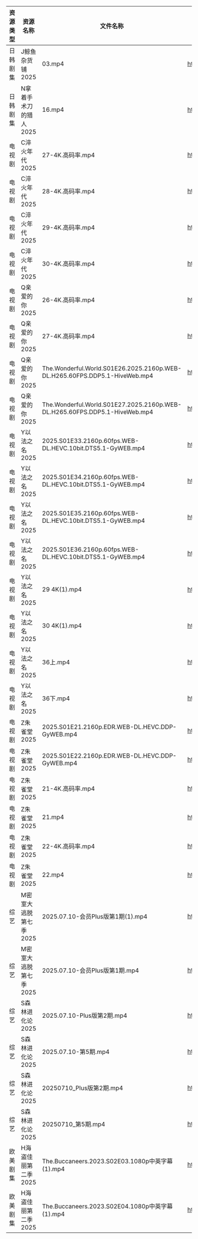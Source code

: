 | 资源类型 | 资源名称          | 文件名称                                                                       | 分享链接                                 | 更新时间                |
| ---- | ------------- | -------------------------------------------------------------------------- | ------------------------------------ | ------------------- |
| 日韩剧集 | J鲸鱼杂货铺2025    | 03.mp4                                                                     | https://pan.quark.cn/s/892ff9625775  | 2025-07-10 10:25:46 |
| 日韩剧集 | N拿着手术刀的猎人2025 | 16.mp4                                                                     | https://pan.quark.cn/s/425671cbfbc3  | 2025-07-10 10:29:16 |
| 电视剧  | C淬火年代2025     | 27-4K.高码率.mp4                                                              | https://pan.quark.cn/s/9fb5de6a595c  | 2025-07-10 10:20:36 |
| 电视剧  | C淬火年代2025     | 28-4K.高码率.mp4                                                              | https://pan.quark.cn/s/9fb5de6a595c  | 2025-07-10 10:20:32 |
| 电视剧  | C淬火年代2025     | 29-4K.高码率.mp4                                                              | https://pan.quark.cn/s/9fb5de6a595c  | 2025-07-10 10:20:42 |
| 电视剧  | C淬火年代2025     | 30-4K.高码率.mp4                                                              | https://pan.quark.cn/s/9fb5de6a595c  | 2025-07-10 10:20:38 |
| 电视剧  | Q亲爱的你2025     | 26-4K.高码率.mp4                                                              | https://pan.quark.cn/s/1daa10912099  | 2025-07-10 16:30:26 |
| 电视剧  | Q亲爱的你2025     | 27-4K.高码率.mp4                                                              | https://pan.quark.cn/s/1daa10912099  | 2025-07-10 16:30:22 |
| 电视剧  | Q亲爱的你2025     | The.Wonderful.World.S01E26.2025.2160p.WEB-DL.H265.60FPS.DDP5.1-HiveWeb.mp4 | https://pan.quark.cn/s/1daa10912099  | 2025-07-10 16:30:18 |
| 电视剧  | Q亲爱的你2025     | The.Wonderful.World.S01E27.2025.2160p.WEB-DL.H265.60FPS.DDP5.1-HiveWeb.mp4 | https://pan.quark.cn/s/1daa10912099  | 2025-07-10 16:30:12 |
| 电视剧  | Y以法之名2025     | 2025.S01E33.2160p.60fps.WEB-DL.HEVC.10bit.DTS5.1-GyWEB.mp4                 | https://pan.quark.cn/s/1d7c3292150b  | 2025-07-10 01:37:46 |
| 电视剧  | Y以法之名2025     | 2025.S01E34.2160p.60fps.WEB-DL.HEVC.10bit.DTS5.1-GyWEB.mp4                 | https://pan.quark.cn/s/1d7c3292150b  | 2025-07-10 01:37:42 |
| 电视剧  | Y以法之名2025     | 2025.S01E35.2160p.60fps.WEB-DL.HEVC.10bit.DTS5.1-GyWEB.mp4                 | https://pan.quark.cn/s/1d7c3292150b  | 2025-07-10 01:37:50 |
| 电视剧  | Y以法之名2025     | 2025.S01E36.2160p.60fps.WEB-DL.HEVC.10bit.DTS5.1-GyWEB.mp4                 | https://pan.quark.cn/s/1d7c3292150b  | 2025-07-10 01:37:39 |
| 电视剧  | Y以法之名2025     | 29 4K(1).mp4                                                               | https://www.alipan.com/s/pQdH7sxTrRw | 2025-07-10 08:03:42 |
| 电视剧  | Y以法之名2025     | 30 4K(1).mp4                                                               | https://www.alipan.com/s/pQdH7sxTrRw | 2025-07-10 08:03:42 |
| 电视剧  | Y以法之名2025     | 36上.mp4                                                                    | https://www.alipan.com/s/pQdH7sxTrRw | 2025-07-10 08:03:41 |
| 电视剧  | Y以法之名2025     | 36下.mp4                                                                    | https://www.alipan.com/s/pQdH7sxTrRw | 2025-07-10 08:03:40 |
| 电视剧  | Z朱雀堂2025      | 2025.S01E21.2160p.EDR.WEB-DL.HEVC.DDP-GyWEB.mp4                            | https://pan.quark.cn/s/e4cf28e84ca5  | 2025-07-10 16:39:56 |
| 电视剧  | Z朱雀堂2025      | 2025.S01E22.2160p.EDR.WEB-DL.HEVC.DDP-GyWEB.mp4                            | https://pan.quark.cn/s/e4cf28e84ca5  | 2025-07-10 16:39:59 |
| 电视剧  | Z朱雀堂2025      | 21-4K.高码率.mp4                                                              | https://pan.quark.cn/s/e4cf28e84ca5  | 2025-07-10 16:40:08 |
| 电视剧  | Z朱雀堂2025      | 21.mp4                                                                     | https://www.alipan.com/s/mTGYb7Y96Ee | 2025-07-10 16:03:41 |
| 电视剧  | Z朱雀堂2025      | 22-4K.高码率.mp4                                                              | https://pan.quark.cn/s/e4cf28e84ca5  | 2025-07-10 16:40:04 |
| 电视剧  | Z朱雀堂2025      | 22.mp4                                                                     | https://www.alipan.com/s/mTGYb7Y96Ee | 2025-07-10 16:03:35 |
| 综艺   | M密室大逃脱第七季2025 | 2025.07.10-会员Plus版第1期(1).mp4                                               | https://pan.quark.cn/s/2355829faf33  | 2025-07-10 16:42:34 |
| 综艺   | M密室大逃脱第七季2025 | 2025.07.10-会员Plus版第1期.mp4                                                  | https://pan.quark.cn/s/2355829faf33  | 2025-07-10 16:42:38 |
| 综艺   | S森林进化论2025    | 2025.07.10-Plus版第2期.mp4                                                    | https://pan.quark.cn/s/8327d6c716a3  | 2025-07-10 16:43:15 |
| 综艺   | S森林进化论2025    | 2025.07.10-第5期.mp4                                                         | https://pan.quark.cn/s/8327d6c716a3  | 2025-07-10 16:43:19 |
| 综艺   | S森林进化论2025    | 20250710_Plus版第2期.mp4                                                      | https://www.alipan.com/s/aan2jEB4eLz | 2025-07-10 14:04:06 |
| 综艺   | S森林进化论2025    | 20250710_第5期.mp4                                                           | https://www.alipan.com/s/aan2jEB4eLz | 2025-07-10 14:04:06 |
| 欧美剧集 | H海盗佳丽第二季2025  | The.Buccaneers.2023.S02E03.1080p中英字幕(1).mp4                                | https://pan.quark.cn/s/f105070abaee  | 2025-07-10 10:23:37 |
| 欧美剧集 | H海盗佳丽第二季2025  | The.Buccaneers.2023.S02E04.1080p中英字幕(1).mp4                                | https://pan.quark.cn/s/f105070abaee  | 2025-07-10 10:23:42 |
